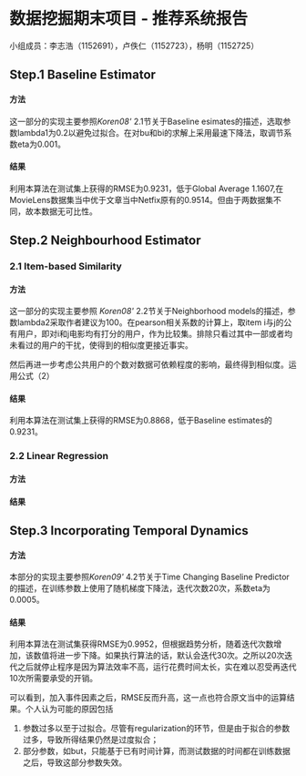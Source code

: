 数据挖掘期末项目 - 推荐系统报告
=====================
小组成员：李志浩（1152691），卢佚仁（1152723），杨明（1152725）

## Step.1 Baseline Estimator
#### 方法
这一部分的实现主要参照*Koren08'* 2.1节关于Baseline esimates的描述，选取参数lambda1为0.2以避免过拟合。在对bu和bi的求解上采用最速下降法，取调节系数eta为0.001。

#### 结果
利用本算法在测试集上获得的RMSE为0.9231，低于Global Average 1.1607,在MovieLens数据集当中优于文章当中Netfix原有的0.9514。但由于两数据集不同，故本数据无可比性。

## Step.2 Neighbourhood Estimator
### 2.1 Item-based Similarity
#### 方法
这一部分的实现主要参照 *Koren08'* 2.2节关于Neighborhood models的描述，参数lambda2采取作者建议为100。在pearson相关系数的计算上，取item i与j的公有用户，即对i和j电影均有打分的用户，作为比较集。排除只看过其中一部或者均未看过的用户的干扰，使得到的相似度更接近事实。

然后再进一步考虑公共用户的个数对数据可依赖程度的影响，最终得到相似度。运用公式（2）

#### 结果
利用本算法在测试集上获得的RMSE为0.8868，低于Baseline estimates的0.9231。

### 2.2 Linear Regression
#### 方法
#### 结果

## Step.3 Incorporating Temporal Dynamics
#### 方法
本部分的实现主要参照*Koren09'* 4.2节关于Time Changing Baseline Predictor的描述，在训练参数上使用了随机梯度下降法，迭代次数20次，系数eta为0.0005。

#### 结果
利用本算法在测试集获得RMSE为0.9952，但根据趋势分析，随着迭代次数增加，该数值将进一步下降。如果执行算法的话，默认会迭代30次。之所以20次迭代之后就停止程序是因为算法效率不高，运行花费时间太长，实在难以忍受再迭代10次所需要承受的开销。

可以看到，加入事件因素之后，RMSE反而升高，这一点也符合原文当中的运算结果。个人认为可能的原因包括

1. 参数过多以至于过拟合。尽管有regularization的环节，但是由于拟合的参数过多，导致所得结果仍然是过度拟合；
2. 部分参数，如but，只能基于已有时间计算，而测试数据的时间都在训练数据之后，导致这部分参数失效。
